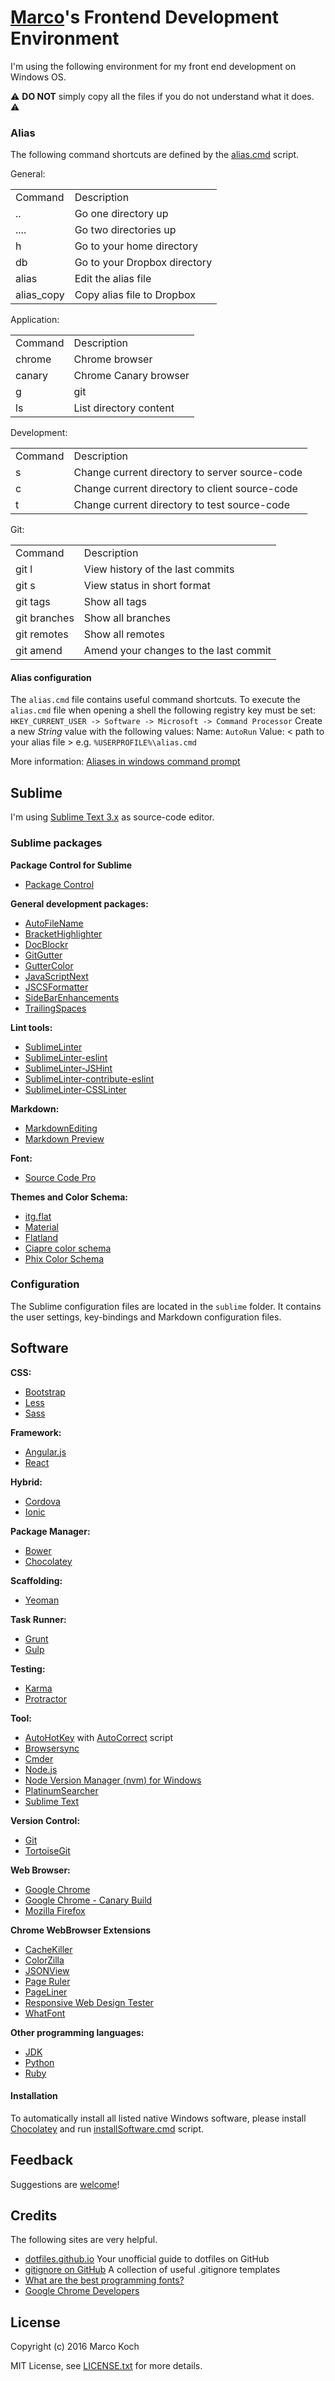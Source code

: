# [Marco](https://github.com/markoch)'s Frontend Development Environment
I'm using the following environment for my front end development on Windows OS.

:warning: **DO NOT** simply copy all the files if you do not understand what it does. :warning:

### Alias
The following command shortcuts are defined by the [alias.cmd](alias.cmd) script.

General:
<table>
    <tr><td>Command</td><td>Description</td></tr>
    <tr><td>..</td><td>Go one directory up</td></tr>
    <tr><td>....</td><td>Go two directories up</td></tr>
    <tr><td>h</td><td>Go to your home directory</td></tr>
    <tr><td>db</td><td>Go to your Dropbox directory</td></tr>
    <tr><td>alias</td><td>Edit the alias file</td></tr>
    <tr><td>alias_copy</td><td>Copy alias file to Dropbox</td></tr>
</table>

Application:
<table>
    <tr><td>Command</td><td>Description</td></tr>
    <tr><td>chrome</td><td>Chrome browser</td></tr>
    <tr><td>canary</td><td>Chrome Canary browser</td></tr>
    <tr><td>g</td><td>git</td></tr>
    <tr><td>ls</td><td>List directory content</td></tr>
</table>

Development:
<table>
<tr><td>Command</td><td>Description</td></tr>
<tr><td>s</td><td>Change current directory to server source-code</td></tr>
<tr><td>c</td><td>Change current directory to client source-code</td></tr>
<tr><td>t</td><td>Change current directory to test source-code</td></tr>
</table>

Git:
<table>
<tr><td>Command</td><td>Description</td></tr>
<tr><td>git l</td><td>View history of the last commits</td></tr>
<tr><td>git s</td><td>View status in short format</td></tr>
<tr><td>git tags</td><td>Show all tags</td></tr>
<tr><td>git branches</td><td>Show all branches</td></tr>
<tr><td>git remotes</td><td>Show all remotes</td></tr>
<tr><td>git amend</td><td>Amend your changes to the last commit</td></tr>
</table>

#### Alias configuration
The `alias.cmd` file contains useful command shortcuts. To execute the `alias.cmd` file when opening a shell the following registry key must be set:
`HKEY_CURRENT_USER -> Software -> Microsoft -> Command Processor`
Create a new *String* value with the following values:
Name: `AutoRun`
Value: < path to your alias file > e.g. `%USERPROFILE%\alias.cmd`

More information:
[Aliases in windows command prompt](http://stackoverflow.com/questions/20530996/aliases-in-windows-command-prompt)

## Sublime
I'm using [Sublime Text 3.x](http://www.sublimetext.com/) as source-code editor.

### Sublime packages
**Package Control for Sublime**
* [Package Control](https://packagecontrol.io/installation)

**General development packages:**
* [AutoFileName](https://github.com/BoundInCode/AutoFileName)
* [BracketHighlighter](https://github.com/facelessuser/BracketHighlighter)
* [DocBlockr](https://github.com/spadgos/sublime-jsdocs)
* [GitGutter](https://github.com/jisaacks/GitGutter)
* [GutterColor](https://packagecontrol.io/packages/Gutter%20Color)
* [JavaScriptNext](https://github.com/Benvie/JavaScriptNext.tmLanguage)
* [JSCSFormatter](https://github.com/TheSavior/SublimeJSCSFormatter)
* [SideBarEnhancements](https://github.com/titoBouzout/SideBarEnhancements)
* [TrailingSpaces](https://github.com/SublimeText/TrailingSpaces)

**Lint tools:**
* [SublimeLinter](https://github.com/SublimeLinter/SublimeLinter3)
* [SublimeLinter-eslint](https://github.com/roadhump/SublimeLinter-eslint)
* [SublimeLinter-JSHint](https://github.com/SublimeLinter/SublimeLinter-jshint)
* [SublimeLinter-contribute-eslint](https://github.com/roadhump/SublimeLinter-eslint)
* [SublimeLinter-CSSLinter](https://github.com/SublimeLinter/SublimeLinter-csslint)

**Markdown:**
* [MarkdownEditing](https://packagecontrol.io/packages/MarkdownEditing)
* [Markdown Preview](https://github.com/revolunet/sublimetext-markdown-preview)

**Font:**
* [Source Code Pro](https://github.com/adobe-fonts/source-code-pro)

**Themes and Color Schema:**
* [itg.flat](https://github.com/itsthatguy/theme-itg-flat)
* [Material](https://github.com/equinusocio/material-theme)
* [Flatland](https://github.com/thinkpixellab/flatland)
* [Ciapre color schema](https://github.com/vinhnx/Ciapre.tmTheme)
* [Phix Color Schema](https://github.com/stuartherbert/sublime-phix-color-scheme)

### Configuration
The Sublime configuration files are located in the `sublime` folder. It contains the user settings, key-bindings and Markdown configuration files.

## Software
**CSS:**
* [Bootstrap](http://getbootstrap.com/css/)
* [Less](http://lesscss.org/)
* [Sass](http://sass-lang.com/)

**Framework:**
* [Angular.js](https://angularjs.org/)
* [React](https://facebook.github.io/react/)

**Hybrid:**
* [Cordova](https://cordova.apache.org/)
* [Ionic](http://ionicframework.com/)

**Package Manager:**
* [Bower](http://bower.io/)
* [Chocolatey](https://chocolatey.org/)

**Scaffolding:**
* [Yeoman](http://yeoman.io/)

**Task Runner:**
* [Grunt](http://gruntjs.com/)
* [Gulp](http://gulpjs.com/)

**Testing:**
* [Karma](https://karma-runner.github.io)
* [Protractor](https://angular.github.io/protractor/#/)

**Tool:**
* [AutoHotKey](https://www.autohotkey.com/) with [AutoCorrect](https://www.autohotkey.com/download/AutoCorrect.ahk) script
* [Browsersync](http://www.browsersync.io/)
* [Cmder](http://cmder.net/)
* [Node.js](https://nodejs.org/)
* [Node Version Manager (nvm) for Windows](https://github.com/coreybutler/nvm-windows)
* [PlatinumSearcher](https://github.com/monochromegane/the_platinum_searcher)
* [Sublime Text](http://www.sublimetext.com/)

**Version Control:**
* [Git](https://git-for-windows.github.io/)
* [TortoiseGit](https://tortoisegit.org/)

**Web Browser:**
* [Google Chrome](https://www.google.de/chrome/browser/desktop/)
* [Google Chrome - Canary Build](h[ttps://www.google.de/chrome/browser/canary.html)
* [Mozilla Firefox](https://www.mozilla.org/de/firefox/new/)

**Chrome WebBrowser Extensions**
* [CacheKiller](https://chrome.google.com/webstore/detail/cache-killer/jpfbieopdmepaolggioebjmedmclkbap)
* [ColorZilla](https://chrome.google.com/webstore/detail/colorzilla/bhlhnicpbhignbdhedgjhgdocnmhomnp)
* [JSONView](https://chrome.google.com/webstore/detail/jsonview/chklaanhfefbnpoihckbnefhakgolnmc)
* [Page Ruler](https://chrome.google.com/webstore/detail/page-ruler/jlpkojjdgbllmedoapgfodplfhcbnbpn)
* [PageLiner](https://chrome.google.com/webstore/detail/pageliner/nepakmljodobhlbbkpobblnifmhclemh?hl=de)
* [Responsive Web Design Tester](https://chrome.google.com/webstore/detail/responsive-web-design-tes/objclahbaimlfnbjdeobicmmlnbhamkg)
* [WhatFont](https://chrome.google.com/webstore/detail/whatfont/jabopobgcpjmedljpbcaablpmlmfcogm)

**Other programming languages:**
* [JDK](http://www.oracle.com/technetwork/java/javase/downloads/index.html)
* [Python](https://www.python.org/)
* [Ruby](https://www.ruby-lang.org)

#### Installation
To automatically install all listed native Windows software, please install [Chocolatey](https://chocolatey.org/) and run [installSoftware.cmd](setup/installSoftware.cmd) script.

## Feedback
Suggestions are [welcome](https://github.com/markoch/dotfiles/issues)!

## Credits
The following sites are very helpful.
* [dotfiles.github.io](https://dotfiles.github.io/) Your unofficial guide to dotfiles on GitHub
* [gitignore on GitHub](https://github.com/github/gitignore) A collection of useful .gitignore templates
* [What are the best programming fonts?](http://www.slant.co/topics/67/~programming-fonts)
* [Google Chrome Developers](https://www.youtube.com/user/ChromeDevelopers/featured)

## License
Copyright (c) 2016 Marco Koch

MIT License, see [LICENSE.txt](LICENSE.txt) for more details.
